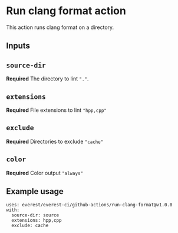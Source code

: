 # Run clang format action

This action runs clang format on a directory.

## Inputs

## `source-dir`

**Required** The directory to lint
`"."`.

## `extensions`

**Required** File extensions to lint
`"hpp,cpp"`

## `exclude`

**Required** Directories to exclude
`"cache"`

## `color`

**Required** Color output
`"always"`

## Example usage

```
uses: everest/everest-ci/github-actions/run-clang-format@v1.0.0
with:
  source-dir: source
  extensions: hpp,cpp
  exclude: cache
```